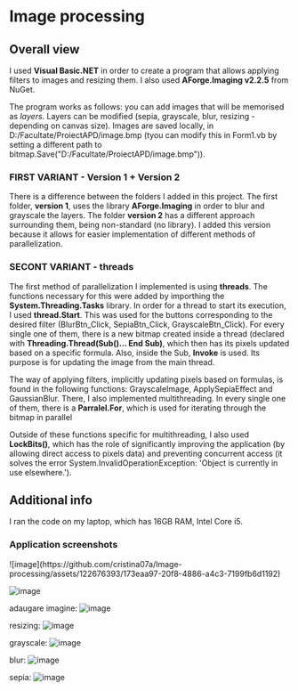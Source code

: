<h1>Image processing</h1>

<h2>Overall view</h2>
I used <b>Visual Basic.NET</b> in order to create a program that allows applying filters to images and resizing them. I also used <b>AForge.Imaging v2.2.5</b> from NuGet.
  
The program works as follows: you can add images that will be memorised as <i>layers</i>. Layers can be modified (sepia, grayscale, blur, resizing - depending on canvas size). Images are saved locally, in D:/Facultate/ProiectAPD/image.bmp (tyou can modify this in Form1.vb by setting a different path to bitmap.Save("D:/Facultate/ProiectAPD/image.bmp")).



<h3><b>FIRST VARIANT</b> - Version 1 + Version 2</h3>

There is a difference between the folders I added in this project. The first folder, <b>version 1</b>, uses the library <b>AForge.Imaging</b> in order to blur and grayscale the layers. The folder <b>version 2</b> has a different approach surrounding them, being non-standard (no library). I added this version because it allows for easier implementation of different methods of parallelization.

<h3><b>SECONT VARIANT</b> - threads</h3>

The first method of parallelization I implemented is using <b>threads</b>. The functions necessary for this were added by importhing the <b>System.Threading.Tasks</b> library.
In order for a thread to start its execution, I used <b>thread.Start</b>. This was used for the buttons corresponding to the desired filter (BlurBtn_Click, SepiaBtn_Click, GrayscaleBtn_Click). For every single one of them, there is a new bitmap created inside a thread (declared with <b>Threading.Thread(Sub()... End Sub)</b>, which then has its pixels updated based on a specific formula. Also, inside the Sub, <b>Invoke</b> is used. Its purpose is for updating the image from the main thread.

The way of applying filters, implicitly updating pixels based on formulas, is found in the following functions: GrayscaleImage, ApplySepiaEffect and GaussianBlur. There, I also implemented multithreading. In every single one of them, there is a <b>Parralel.For</b>, which is used for iterating through the bitmap in parallel

Outside of these functions specific for multithreading, I also used <b>LockBits()</b>, which has the role of significantly improving the application (by allowing direct access to pixels data) and preventing concurrent access (it solves the error System.InvalidOperationException: 'Object is currently in use elsewhere.').


<h2>Additional info</h2>

  I ran the code on my laptop, which has 16GB RAM, Intel Core i5.

<h3>Application screenshots</h3>
![image](https://github.com/cristina07a/Image-processing/assets/122676393/173eaa97-20f8-4886-a4c3-7199fb6d1192)



![image](https://github.com/cristina07a/Image-processing/assets/122676393/9d108055-6a6a-4527-9b65-2c28175cf567)

adaugare imagine:
![image](https://github.com/cristina07a/Image-processing/assets/122676393/f8357876-72d0-4b57-96df-976826816f6c)

resizing:
![image](https://github.com/cristina07a/Image-processing/assets/122676393/85734470-bbc6-4cd2-9538-4bfd70635510)

grayscale:
![image](https://github.com/cristina07a/Image-processing/assets/122676393/5153fd35-6c30-4712-a605-e666db0f114f)

blur:
![image](https://github.com/cristina07a/Image-processing/assets/122676393/51d94c82-7cc6-4ebd-a2a7-56370ee2b73f)

sepia:
![image](https://github.com/cristina07a/Image-processing/assets/122676393/5d309429-6ec5-40d5-94f2-5a52c9098a80)

